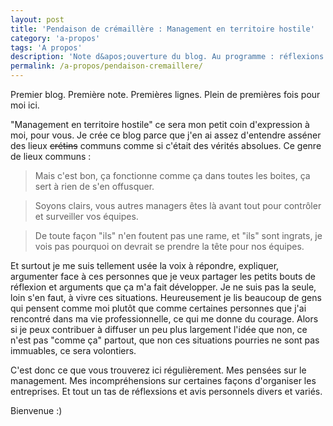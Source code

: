 ```yaml
---
layout: post
title: 'Pendaison de crémaillère : Management en territoire hostile'
category: 'a-propos'
tags: 'A propos'
description: 'Note d&apos;ouverture du blog. Au programme : réflexions sur le management, sur les pratiques des managers et l&apos;organisation du travail. '
permalink: /a-propos/pendaison-cremaillere/
---
```


Premier blog. Première note. Premières lignes. Plein de premières fois pour moi ici.

"Management en territoire hostile" ce sera mon petit coin d'expression à moi, pour vous.
Je crée ce blog parce que j'en ai assez d'entendre asséner des lieux ~~crétins~~ communs comme si c'était des vérités absolues. Ce genre de lieux communs :
> Mais c'est bon, ça fonctionne comme ça dans toutes les boites, ça sert à rien de s'en offusquer.

> Soyons clairs, vous autres managers êtes là avant tout pour contrôler et surveiller vos équipes.

> De toute façon "ils" n'en foutent pas une rame, et "ils" sont ingrats, je vois pas pourquoi on devrait se prendre la tête pour nos équipes.

Et surtout je me suis tellement usée la voix à répondre, expliquer, argumenter face à ces personnes que je veux partager les petits bouts de réflexion et arguments que ça m'a fait développer.
Je ne suis pas la seule, loin s'en faut, à vivre ces situations. Heureusement je lis beaucoup de gens qui pensent comme moi plutôt que comme certaines personnes que j'ai rencontré dans ma vie professionnelle, ce qui me donne du courage. Alors si je peux contribuer à diffuser un peu plus largement l'idée que non, ce n'est pas "comme ça" partout, que non ces situations pourries ne sont pas immuables, ce sera volontiers.

C'est donc ce que vous trouverez ici régulièrement. Mes pensées sur le management. Mes incompréhensions sur certaines façons d'organiser les entreprises. Et tout un tas de réflexsions et avis personnels divers et variés.

Bienvenue :)
